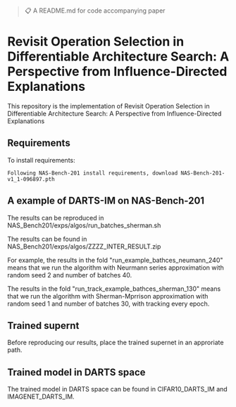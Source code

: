 >📋  A README.md for code accompanying paper

# Revisit Operation Selection in Differentiable Architecture Search: A Perspective from Influence-Directed Explanations

This repository is the implementation of Revisit Operation Selection in Differentiable Architecture Search: A Perspective from Influence-Directed Explanations 


## Requirements

To install requirements:

```setup
Following NAS-Bench-201 install requirements, download NAS-Bench-201-v1_1-096897.pth
```


## A example of DARTS-IM on NAS-Bench-201

The results can be reproduced in NAS_Bench201/exps/algos/run_batches_sherman.sh

The results can be found in NAS_Bench201/exps/algos/ZZZZ_INTER_RESULT.zip

For example, the results in the fold "run_example_bathces_neumann_240" means that we run the algorithm with Neurmann series approximation with random seed 2 and number of batches 40.

The results in the fold "run_track_example_bathces_sherman_130" means that we run the algorithm with Sherman-Mprrison approximation with random seed 1 and number of batches 30, with tracking every epoch.


## Trained supernt

Before reproducing our results, place the trained supernet in an approriate path.


## Trained model in DARTS space

The trained model in DARTS space can be found in CIFAR10_DARTS_IM and IMAGENET_DARTS_IM.
